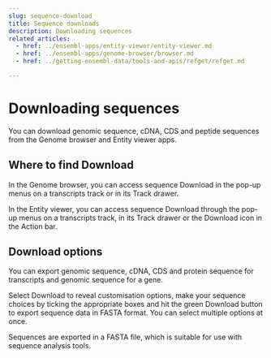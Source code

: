 ```yaml
---
slug: sequence-download
title: Sequence downloads
description: Downloading sequences
related_articles:
  - href: ../ensembl-apps/entity-viewer/entity-viewer.md
  - href: ../ensembl-apps/genome-browser/browser.md
  - href: ../getting-ensembl-data/tools-and-apis/refget/refget.md

---
```


# Downloading sequences

You can download genomic sequence, cDNA, CDS and peptide sequences from the Genome browser and Entity viewer apps.

## Where to find Download 

In the Genome browser, you can access sequence Download in the pop-up menus on a transcripts track or in its Track drawer.

In the Entity viewer, you can access sequence Download through the pop-up menus on a transcripts track, in its Track drawer or the Download icon in the Action bar.

## Download options

You can export genomic sequence, cDNA, CDS and protein sequence for transcripts and genomic sequence for a gene.

Select Download to reveal customisation options, make your sequence choices by ticking the appropriate boxes and hit the green Download button to export sequence data in FASTA format. You can select multiple options at once.

Sequences are exported in a FASTA file, which is suitable for use with sequence analysis tools.

